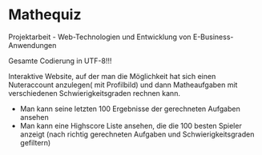 # Mathequiz
Projektarbeit - Web-Technologien und Entwicklung von E-Business-Anwendungen 

Gesamte Codierung in UTF-8!!!

Interaktive Website, auf der man die Möglichkeit hat sich einen Nuteraccount anzulegen( mit Profilbild) und dann Matheaufgaben mit verschiedenen Schwierigkeitsgraden rechnen kann. 
- Man kann seine letzten 100 Ergebnisse der gerechneten Aufgaben ansehen
- Man kann eine Highscore Liste ansehen, die die 100 besten Spieler anzeigt (nach richtig gerechneten Aufgaben und Schwierigkeitsgraden gefiltern)
